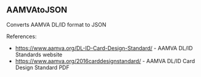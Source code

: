 ## AAMVAtoJSON
Converts AAMVA DL/ID format to JSON

References:

 - https://www.aamva.org/DL-ID-Card-Design-Standard/ - AAMVA DL/ID Standards website
 - https://www.aamva.org/2016carddesignstandard/ - AAMVA DL/ID Card Design Standard PDF
